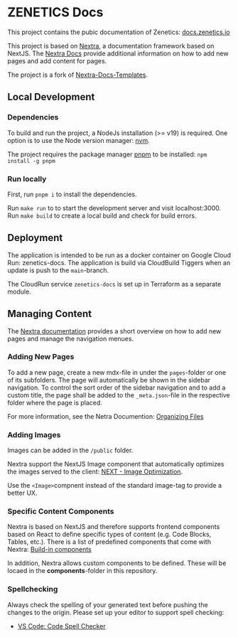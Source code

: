 # ZENETICS Docs

This project contains the pubic documentation of Zenetics: [docs.zenetics.io](https://docs.zenetics.io)

This project is based on [Nextra](https://nextra.site), a documentation framework based on NextJS. The [Nextra Docs](https://nextra.site/docs) provide additional information on how to add new pages and add content for pages. 

The project is a fork of [Nextra-Docs-Templates](https://github.com/shuding/nextra-docs-template).



## Local Development

### Dependencies

To build and run the project, a NodeJs installation (>= v19) is required. One option is to use the Node version manager: [nvm](https://github.com/nvm-sh/nvm).

The project requires the package manager [pnpm](https://pnpm.io/) to be installed: `npm install -g pnpm`

### Run locally

First, run `pnpm i` to install the dependencies. 

Run `make run` to to start the development server and visit localhost:3000.
Run `make build` to create a local build and check for build errors.


## Deployment

The application is intended to be run as a docker container on Google Cloud Run: zenetics-docs. The application is build via CloudBuild Tiggers when an update is push to the `main`-branch.

The CloudRun service `zenetics-docs` is set up in Terraform as a separate module.

## Managing Content

The [Nextra documentation](https://nextra.site/docs/docs-theme/page-configuration) provides a short overview on how to add new pages and manage the navigation menues.


### Adding New Pages

To add a new page, create a new mdx-file in under the `pages`-folder or one of its subfolders. The page will automatically be shown in the sidebar navigation. To control the sort order of the sidebar navigation and to add a custom title, the page shall be added to the `_meta.json`-file in the respective folder where the page is placed.

For more information, see the Netra Documention: [Organizing Files](https://nextra.site/docs/guide/organize-files)

### Adding Images

Images can be added in the `/public` folder. 

Nextra support the NextJS Image component that automatically optimizes the images served to the client: [NEXT - Image Optimization](https://nextjs.org/docs/pages/building-your-application/optimizing/images).

Use the `<Image>`compnent instead of the standard image-tag to provide a better UX.

### Specific Content Components

Nextra is based on NextJS and therefore supports frontend components based on React to define specific types of content (e.g. Code Blocks, Tables, etc.). There is a list of predefined components that come with Nextra: [Build-in components](https://nextra.site/docs/guide/built-ins)

In addition, Nextra allows custom components to be defined. These will be locaed in the **components**-folder in this repository.

### Spellchecking 

Always check the spelling of your generated text before pushing the changes to the origin. Please set up your editor to support spell checking:
* [VS Code: Code Spell Checker](https://marketplace.visualstudio.com/items?itemName=streetsidesoftware.code-spell-checker)